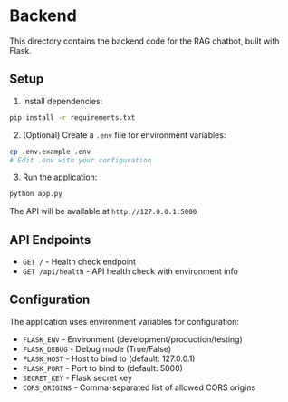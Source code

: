 # Backend

This directory contains the backend code for the RAG chatbot, built with Flask.

## Setup

1. Install dependencies:
```bash
pip install -r requirements.txt
```

2. (Optional) Create a `.env` file for environment variables:
```bash
cp .env.example .env
# Edit .env with your configuration
```

3. Run the application:
```bash
python app.py
```

The API will be available at `http://127.0.0.1:5000`

## API Endpoints

- `GET /` - Health check endpoint
- `GET /api/health` - API health check with environment info

## Configuration

The application uses environment variables for configuration:

- `FLASK_ENV` - Environment (development/production/testing)
- `FLASK_DEBUG` - Debug mode (True/False)
- `FLASK_HOST` - Host to bind to (default: 127.0.0.1)
- `FLASK_PORT` - Port to bind to (default: 5000)
- `SECRET_KEY` - Flask secret key
- `CORS_ORIGINS` - Comma-separated list of allowed CORS origins